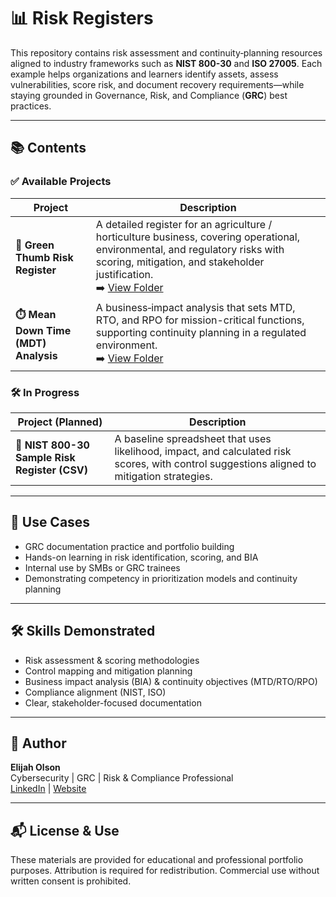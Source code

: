 # 📊 Risk Registers

This repository contains risk assessment and continuity‐planning resources aligned to industry frameworks such as **NIST 800-30** and **ISO 27005**. Each example helps organizations and learners identify assets, assess vulnerabilities, score risk, and document recovery requirements—while staying grounded in Governance, Risk, and Compliance (**GRC**) best practices.

---

## 📚 Contents

### ✅ Available Projects
| Project | Description |
|---------|-------------|
| **🌿 Green Thumb Risk Register** | A detailed register for an agriculture / horticulture business, covering operational, environmental, and regulatory risks with scoring, mitigation, and stakeholder justification.<br>➡️ [View Folder](./green-thumb/) |
| **⏱️ Mean Down Time (MDT) Analysis** | A business‐impact analysis that sets MTD, RTO, and RPO for mission-critical functions, supporting continuity planning in a regulated environment.<br>➡️ [View Folder](./mean-downtime-analysis/) |

### 🛠️ In Progress
| Project (Planned) | Description |
|-------------------|-------------|
| **🧮 NIST 800-30 Sample Risk Register (CSV)** | A baseline spreadsheet that uses likelihood, impact, and calculated risk scores, with control suggestions aligned to mitigation strategies. |

---

## 🧠 Use Cases
- GRC documentation practice and portfolio building  
- Hands-on learning in risk identification, scoring, and BIA  
- Internal use by SMBs or GRC trainees  
- Demonstrating competency in prioritization models and continuity planning  

---

## 🛠️ Skills Demonstrated
- Risk assessment & scoring methodologies  
- Control mapping and mitigation planning  
- Business impact analysis (BIA) & continuity objectives (MTD/RTO/RPO)  
- Compliance alignment (NIST, ISO)  
- Clear, stakeholder-focused documentation  

---

## 👤 Author

**Elijah Olson**  
Cybersecurity | GRC | Risk & Compliance Professional  
[LinkedIn](https://www.linkedin.com/in/elijah-i-olson/) | [Website](https://sites.google.com/view/navigatinggrc/home)

---

## 📬 License & Use
These materials are provided for educational and professional portfolio purposes. Attribution is required for redistribution. Commercial use without written consent is prohibited.
